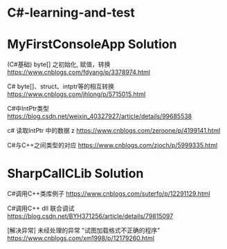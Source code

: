 # C#-learning-and-test
# MyFirstConsoleApp Solution
(C#基础) byte[] 之初始化, 赋值，转换
https://www.cnblogs.com/fdyang/p/3378974.html

C# byte[]、struct、intptr等的相互转换
https://www.cnblogs.com/jhlong/p/5715015.html

C#中IntPtr类型
https://blog.csdn.net/weixin_40327927/article/details/99685538

c# 读取IntPtr 中的数据 z
https://www.cnblogs.com/zeroone/p/4199141.html

C#与C++之间类型的对应
https://www.cnblogs.com/zjoch/p/5999335.html

# SharpCallCLib Solution

C#调用C++类库例子
https://www.cnblogs.com/suterfo/p/12291129.html

C#调用C++ dll 联合调试
https://blog.csdn.net/BYH371256/article/details/79815097

[解决异常] 未经处理的异常 "试图加载格式不正确的程序"
https://www.cnblogs.com/xm1998/p/12179260.html